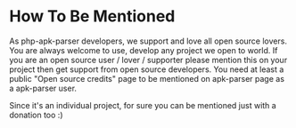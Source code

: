 # How To Be Mentioned
As php-apk-parser developers, we support and love all open source lovers. You are always welcome to use, develop any project we open to world.
If you are an open source user / lover / supporter please mention this on your project then get support from open source developers.
You need at least a public "Open source credits" page to be mentioned on apk-parser page as a apk-parser user.

Since it's an individual project, for sure you can be mentioned just with a donation too :)
